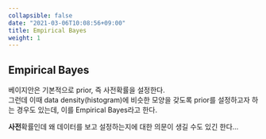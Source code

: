 ```yaml
---
collapsible: false
date: "2021-03-06T10:08:56+09:00"
title: Empirical Bayes
weight: 1
---
```


## Empirical Bayes

베이지안은 기본적으로 prior, 즉 사전확률을 설정한다.  
그런데 이때 data density(histogram)에 비슷한 모양을 갖도록 prior를 설정하고자 하는 경우도 있는데, 이를 Empirical Bayes라고 한다.  

**사전**확률인데 왜 데이터를 보고 설정하는지에 대한 의문이 생길 수도 있긴 한다...